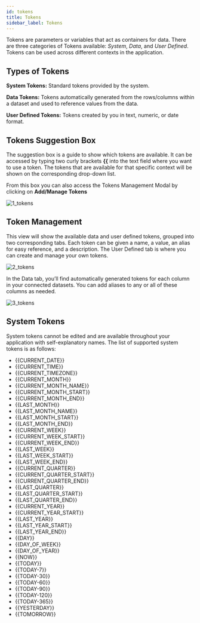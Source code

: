 ```yaml
---
id: tokens
title: Tokens
sidebar_label: Tokens
---
```


<div style={{textAlign: "justify"}}>

Tokens are parameters or variables that act as containers for data. There are three categories of Tokens available: _System_, _Data_, and _User Defined_. Tokens can be used across different contexts in the application. 

## Types of Tokens
**System Tokens:** Standard tokens provided by the system.

**Data Tokens:** Tokens automatically generated from the rows/columns within a dataset and used to reference values from the data.

**User Defined Tokens:** Tokens created by you in text, numeric, or date format.

## Tokens Suggestion Box
The suggestion box is a guide to show which tokens are available. It can be accessed by typing two curly brackets **{{** into the text field where you want to use a token. The tokens that are available for that specific context will be shown on the corresponding drop-down list.

From this box you can also access the Tokens Management Modal by clicking on **Add/Manage Tokens**

![1_tokens](https://s3.amazonaws.com/cdn.qrvey.com/documentation_assets/ui-docs/automation/3.4.6.5_tokens/1_tokens.png#thumbnail)

## Token Management
This view will show the available data and user defined tokens, grouped into two corresponding tabs. Each token can be given a name, a value, an alias for easy reference, and a description. The User Defined tab is where you can create and manage your own tokens.

![2_tokens](https://s3.amazonaws.com/cdn.qrvey.com/documentation_assets/ui-docs/automation/3.4.6.5_tokens/2_tokens.png#thumbnail)

In the Data tab, you’ll find automatically generated tokens for each column in your connected datasets. You can add aliases to any or all of these columns as needed. 

![3_tokens](https://s3.amazonaws.com/cdn.qrvey.com/documentation_assets/ui-docs/automation/3.4.6.5_tokens/3_tokens.png#thumbnail)

## System Tokens
System tokens cannot be edited and are available throughout your application with self-explanatory names. The list of supported system tokens is as follows:

- {{CURRENT_DATE}}
- {{CURRENT_TIME}}
- {{CURRENT_TIMEZONE}}
- {{CURRENT_MONTH}}
- {{CURRENT_MONTH_NAME}}
- {{CURRENT_MONTH_START}}
- {{CURRENT_MONTH_END}}
- {{LAST_MONTH}}
- {{LAST_MONTH_NAME}}
- {{LAST_MONTH_START}}
- {{LAST_MONTH_END}}
- {{CURRENT_WEEK}}
- {{CURRENT_WEEK_START}}
- {{CURRENT_WEEK_END}}
- {{LAST_WEEK}}
- {{LAST_WEEK_START}}
- {{LAST_WEEK_END}}
- {{CURRENT_QUARTER}}
- {{CURRENT_QUARTER_START}}
- {{CURRENT_QUARTER_END}}
- {{LAST_QUARTER}}
- {{LAST_QUARTER_START}}
- {{LAST_QUARTER_END}}
- {{CURRENT_YEAR}}
- {{CURRENT_YEAR_START}}
- {{LAST_YEAR}}
- {{LAST_YEAR_START}}
- {{LAST_YEAR_END}}
- {{DAY}}
- {{DAY_OF_WEEK}}
- {{DAY_OF_YEAR}}
- {{NOW}}
- {{TODAY}}
- {{TODAY-7}}
- {{TODAY-30}}
- {{TODAY-60}}
- {{TODAY-90}}
- {{TODAY-120}}
- {{TODAY-365}}
- {{YESTERDAY}}
- {{TOMORROW}}

</div> 